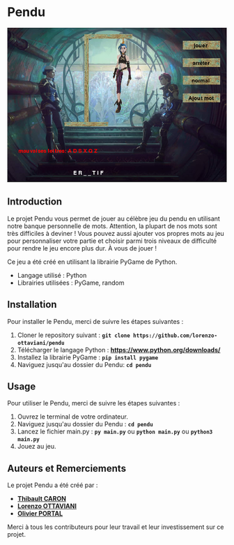 # **Pendu**

<img src="./image/vue_jeu.png" alt="Aperçu d'une partie en cours.">

## **Introduction**

Le projet Pendu vous permet de jouer au célèbre jeu du pendu en utilisant 
notre banque personnelle de mots. Attention, la plupart de nos mots sont très
difficiles à deviner ! Vous pouvez aussi ajouter vos propres mots au jeu pour
personnaliser votre partie et choisir parmi trois niveaux de difficulté
pour rendre le jeu encore plus dur. À vous de jouer !

Ce jeu a été créé en utilisant la librairie PyGame de Python.

- Langage utilisé : Python
- Librairies utilisées : PyGame, random

## **Installation**

Pour installer le Pendu, merci de suivre les étapes suivantes :

1. Cloner le repository suivant : **`git clone https://github.com/lorenzo-ottaviani/pendu`**
2. Télécharger le langage Python : **https://www.python.org/downloads/**
3. Installez la librairie PyGame : **`pip install pygame`**
4. Naviguez jusqu'au dossier du Pendu: **`cd pendu`**


## **Usage**

Pour utiliser le Pendu, merci de suivre les étapes suivantes :

1. Ouvrez le terminal de votre ordinateur.
2. Naviguez jusqu'au dossier du Pendu : **`cd pendu`**
3. Lancez le fichier main.py : **`py main.py`** ou **`python main.py`** ou **`python3 main.py`**
4. Jouez au jeu.

## **Auteurs et Remerciements**

Le projet Pendu a été créé par :

- **[Thibault CARON](https://github.com/thibault-caron)**
- **[Lorenzo OTTAVIANI](https://github.com/lorenzo-ottaviani)**
- **[Olivier PORTAL](https://github.com/olivier-portal)**

Merci à tous les contributeurs pour leur travail et leur investissement sur ce projet.
